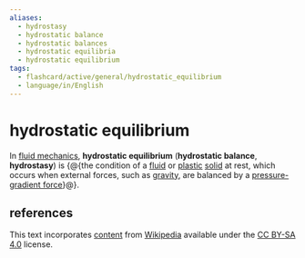 ```yaml
---
aliases:
  - hydrostasy
  - hydrostatic balance
  - hydrostatic balances
  - hydrostatic equilibria
  - hydrostatic equilibrium
tags:
  - flashcard/active/general/hydrostatic_equilibrium
  - language/in/English
---
```


# hydrostatic equilibrium

In [fluid mechanics](fluid%20mechanics.md), __hydrostatic equilibrium__ (__hydrostatic balance__, __hydrostasy__) is {@{the condition of a [fluid](fluid.md) or [plastic](plasticity%20(physics).md) [solid](solid.md) at rest, which occurs when external forces, such as [gravity](gravity.md), are balanced by a [pressure-gradient force](pressure-gradient%20force.md)}@}. <!--SR:!2025-02-08,134,290-->

## references

This text incorporates [content](https://en.wikipedia.org/wiki/hydrostatic_equilibrium) from [Wikipedia](Wikipedia.md) available under the [CC BY-SA 4.0](https://creativecommons.org/licenses/by-sa/4.0/) license.
